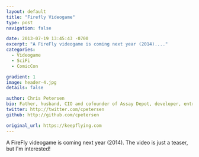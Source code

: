 ```yaml
---
layout: default
title: "Firefly Videogame"
type: post
navigation: false

date: 2013-07-19 13:45:43 -0700
excerpt: "A FireFly videogame is coming next year (2014)...."
categories:
  - Videogame
  - SciFi
  - ComicCon

gradient: 1
image: header-4.jpg
details: false

author: Chris Petersen
bio: Father, husband, CIO and cofounder of Assay Depot, developer, entrepreneur and technologist.
twitter: http://twitter.com/cpetersen
github: http://github.com/cpetersen

original_url: https://keepflying.com
---
```



A FireFly videogame is coming next year (2014). The video is just a teaser, but I'm interested!

